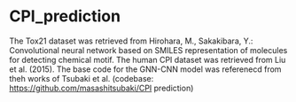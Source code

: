 # CPI_prediction

The Tox21 dataset was retrieved from Hirohara, M., Sakakibara, Y.: Convolutional neural network based on SMILES representation of molecules for detecting chemical motif. 
The human CPI dataset was retrieved from Liu et al. (2015).
The base code for the GNN-CNN model was referenecd from theh works of Tsubaki et al. (codebase: https://github.com/masashitsubaki/CPI prediction)

